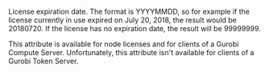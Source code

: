 License expiration date. The format is YYYYMMDD, so for example if the license currently in use expired on July 20,
2018, the result would be 20180720. If the license has no expiration date, the result will be 99999999.

This attribute is available for node licenses and for clients of a Gurobi Compute Server. Unfortunately, this attribute
isn't available for clients of a Gurobi Token Server.